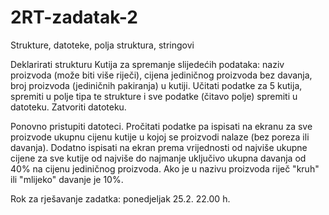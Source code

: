 # 2RT-zadatak-2

Strukture, datoteke, polja struktura, stringovi

Deklarirati strukturu Kutija za spremanje slijedećih podataka: naziv proizvoda (može biti više riječi), cijena jediničnog proizvoda bez davanja, broj proizvoda (jediničnih pakiranja) u kutiji. Učitati podatke za 5 kutija, spremiti u polje tipa te strukture i sve podatke (čitavo polje) spremiti u datoteku. Zatvoriti datoteku.

Ponovno pristupiti datoteci. Pročitati podatke pa ispisati na ekranu za sve proizvode ukupnu cijenu kutije u kojoj se proizvodi nalaze (bez poreza ili davanja). Dodatno ispisati na ekran prema vrijednosti od najviše ukupne cijene za sve kutije od najviše do najmanje uključivo ukupna davanja od 40% na cijenu jediničnog proizvoda. Ako je u nazivu proizvoda riječ "kruh" ili "mlijeko" davanje je 10%.

Rok za rješavanje zadatka: ponedjeljak 25.2. 22.00 h.





